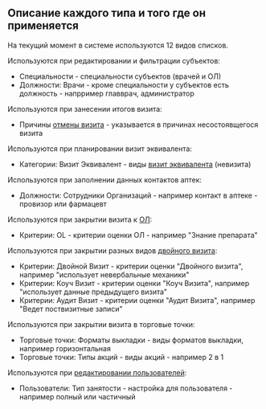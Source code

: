 ## Описание каждого типа и того где он применяется

На текущий момент в системе используются 12 видов списков.

Используются при редактировании и фильтрации субъектов:
  - Специальности - специальности субъектов (врачей и ОЛ)
  - Должности: Врачи - кроме специальности у субъектов есть должность - напрример главврач, администратор
  
Используются при занесении итогов визита:
  - Причины [отмены визита](rep-visits-cancel.md) - указывается в причинах несостоявщегося визита

Используются при планировании визит эквивалента:
  - Категории: Визит Эквивалент - виды [визит эквивалента](rep-planning-central-block-novisit.md) (невизита)
  
Используются при заполнении данных контактов аптек:
  - Должности: Сотрудники Организаций - например контакт в аптеке - провизор или фармацевт

Используются при закрытии визита к [ОЛ](rep-visits-ol.md):
  - Критерии: OL - критерии оценки ОЛ - например "Знание препарата"
  
Используются при закрытии разных видов [двойного визита](rep-visits-double.md):
  - Критерии: Двойной Визит - критерии оценки "Двойного визита", например "использует невербальные механики"
  - Критерии: Коуч Визит - критерии оценки "Коуч Визита", например "использует данные предыдущего визита"
  - Критерии: Аудит Визит - критерии оценки "Аудит Визита", например "Ведет поствизитные записи"
  
Используются при закрытии визита в торговые точки:
  - Торговые точки: Форматы выкладки - виды форматов выкладки, например горизонтальная
  - Торговые точки: Типы акций - виды акций - например 2 в 1
  
Используются при [редактировании пользователей](accounts-user-edit.md):
  - Пользователи: Тип занятости - настройка для пользователя - например полный или частичный
